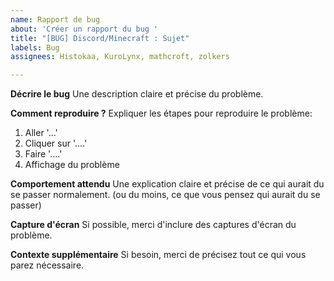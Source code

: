 ```yaml
---
name: Rapport de bug
about: 'Créer un rapport du bug '
title: "[BUG] Discord/Minecraft : Sujet"
labels: Bug
assignees: Histokaa, KuroLynx, mathcroft, zolkers

---
```


**Décrire le bug**
Une description claire et précise du problème.

**Comment reproduire ?**
Expliquer les étapes pour reproduire le problème:
1. Aller '...'
2. Cliquer sur '....'
3. Faire '....'
4. Affichage du problème

**Comportement attendu**
Une explication claire et précise de ce qui aurait du se passer normalement. (ou du moins, ce que vous pensez qui aurait du se passer)

**Capture d'écran**
Si possible, merci d'inclure des captures d'écran du problème.

**Contexte supplémentaire**
Si besoin, merci de précisez tout ce qui vous parez nécessaire.
